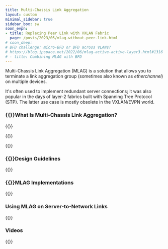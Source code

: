 ```yaml
---
title: Multi-Chassis Link Aggregation
layout: custom
minimal_sidebar: true
sidebar_box: sw
soon_evpn:
- title: Replacing Peer Link with VXLAN Fabric
  page: /posts/2023/05/mlag-without-peer-link.html
# soon_deep:
# BFD challenge: micro-BFD or BFD across VLANs?
# https://blog.ipspace.net/2022/06/mlag-active-active-layer3.html#1316
# - title: Combining MLAG with BFD
---
```

Multi-Chassis Link Aggregation (MLAG) is a solution that allows you to terminate a link aggregation group (sometimes also known as *etherchannel*) on multiple devices. 

It's often used to implement redundant server connections; it was also popular in the days of layer-2 fabrics built with Spanning Tree Protocol (STP). The latter use case is mostly obsolete in the VXLAN/EVPN world.

### {{<plushy confused>}}What Is Multi-Chassis Link Aggregation?

{{<series-listing tag="overview" weight="1">}}

{{<series-listing tag="deepdive" title="Technology Deep Dive" soon="soon_deep" weight="1">}}

{{<series-listing tag="evpn" title="Using MLAG Clusters with VXLAN and EVPN" soon="soon_evpn">}}

### {{<plushy master>}}Design Guidelines

{{<series-listing tag="design">}}

### {{<plushy magic>}}MLAG Implementations

{{<series-listing tag="implement">}}

### Using MLAG on Server-to-Network Links

{{<series-listing tag="server">}}

### Videos

{{<series-listing tag="video">}}

